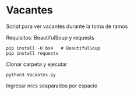 # Vacantes
Script para ver vacantes durante la toma de ramos

Requisitos: BeautifulSoup y requests

    pip install -U bs4   # BeautifulSoup
    pip install requests
Clonar carpeta y ejecutar

    python3 Vacantes.py

Ingresar nrcs seaparados por espacio 